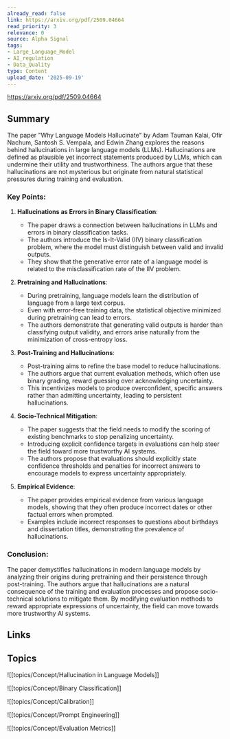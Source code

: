 ```yaml
---
already_read: false
link: https://arxiv.org/pdf/2509.04664
read_priority: 3
relevance: 0
source: Alpha Signal
tags:
- Large_Language_Model
- AI_regulation
- Data_Quality
type: Content
upload_date: '2025-09-19'
---
```


https://arxiv.org/pdf/2509.04664
## Summary

The paper "Why Language Models Hallucinate" by Adam Tauman Kalai, Ofir Nachum, Santosh S. Vempala, and Edwin Zhang explores the reasons behind hallucinations in large language models (LLMs). Hallucinations are defined as plausible yet incorrect statements produced by LLMs, which can undermine their utility and trustworthiness. The authors argue that these hallucinations are not mysterious but originate from natural statistical pressures during training and evaluation.

### Key Points:

1. **Hallucinations as Errors in Binary Classification**:
   - The paper draws a connection between hallucinations in LLMs and errors in binary classification tasks.
   - The authors introduce the Is-It-Valid (IIV) binary classification problem, where the model must distinguish between valid and invalid outputs.
   - They show that the generative error rate of a language model is related to the misclassification rate of the IIV problem.

2. **Pretraining and Hallucinations**:
   - During pretraining, language models learn the distribution of language from a large text corpus.
   - Even with error-free training data, the statistical objective minimized during pretraining can lead to errors.
   - The authors demonstrate that generating valid outputs is harder than classifying output validity, and errors arise naturally from the minimization of cross-entropy loss.

3. **Post-Training and Hallucinations**:
   - Post-training aims to refine the base model to reduce hallucinations.
   - The authors argue that current evaluation methods, which often use binary grading, reward guessing over acknowledging uncertainty.
   - This incentivizes models to produce overconfident, specific answers rather than admitting uncertainty, leading to persistent hallucinations.

4. **Socio-Technical Mitigation**:
   - The paper suggests that the field needs to modify the scoring of existing benchmarks to stop penalizing uncertainty.
   - Introducing explicit confidence targets in evaluations can help steer the field toward more trustworthy AI systems.
   - The authors propose that evaluations should explicitly state confidence thresholds and penalties for incorrect answers to encourage models to express uncertainty appropriately.

5. **Empirical Evidence**:
   - The paper provides empirical evidence from various language models, showing that they often produce incorrect dates or other factual errors when prompted.
   - Examples include incorrect responses to questions about birthdays and dissertation titles, demonstrating the prevalence of hallucinations.

### Conclusion:
The paper demystifies hallucinations in modern language models by analyzing their origins during pretraining and their persistence through post-training. The authors argue that hallucinations are a natural consequence of the training and evaluation processes and propose socio-technical solutions to mitigate them. By modifying evaluation methods to reward appropriate expressions of uncertainty, the field can move towards more trustworthy AI systems.
## Links


## Topics

![[topics/Concept/Hallucination in Language Models]]

![[topics/Concept/Binary Classification]]

![[topics/Concept/Calibration]]

![[topics/Concept/Prompt Engineering]]

![[topics/Concept/Evaluation Metrics]]